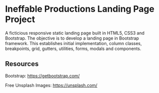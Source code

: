 # Ineffable Productions Landing Page Project

A ficticious responsive static landing page built in HTML5, CSS3 and Bootstrap. The objective is to develop a landing page in Bootstrap framework. This establishes initial implementation, column classes, breakpoints, grid, gutters, utilities, forms, modals and components.

## Resources

Bootstrap: https://getbootstrap.com/

Free Unsplash Images: https://unsplash.com/




